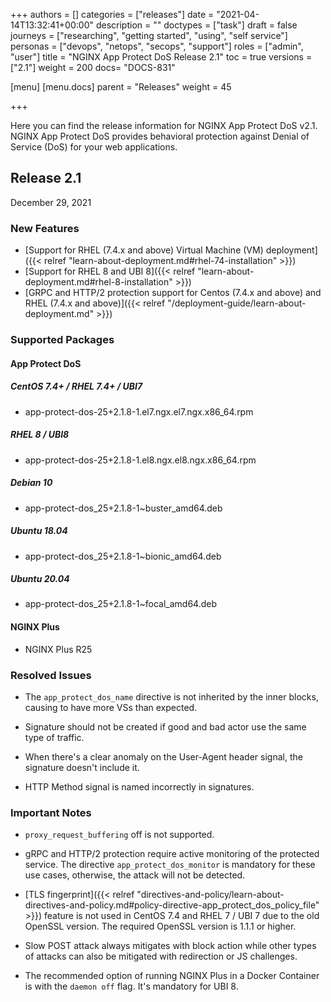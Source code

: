 +++
authors = []
categories = ["releases"]
date = "2021-04-14T13:32:41+00:00"
description = ""
doctypes = ["task"]
draft = false
journeys = ["researching", "getting started", "using", "self service"]
personas = ["devops", "netops", "secops", "support"]
roles = ["admin", "user"]
title = "NGINX App Protect DoS Release 2.1"
toc = true
versions = ["2.1"]
weight = 200
docs= "DOCS-831"

[menu]
  [menu.docs]
    parent = "Releases"
    weight = 45

+++

Here you can find the release information for NGINX App Protect DoS v2.1. NGINX App Protect DoS provides behavioral protection against Denial of Service (DoS) for your web applications. 

## Release 2.1

December 29, 2021

### New Features

- [Support for RHEL (7.4.x and above) Virtual Machine (VM) deployment]({{< relref "learn-about-deployment.md#rhel-74-installation" >}})
- [Support for RHEL 8 and UBI 8]({{< relref "learn-about-deployment.md#rhel-8-installation" >}})
- [GRPC and HTTP/2 protection support for Centos (7.4.x and above) and RHEL (7.4.x and above)]({{< relref "/deployment-guide/learn-about-deployment.md" >}})

### Supported Packages

#### App Protect DoS

##### CentOS 7.4+ / RHEL 7.4+ / UBI7
- app-protect-dos-25+2.1.8-1.el7.ngx.el7.ngx.x86_64.rpm

##### RHEL 8 / UBI8
- app-protect-dos-25+2.1.8-1.el8.ngx.el8.ngx.x86_64.rpm

##### Debian 10
- app-protect-dos_25+2.1.8-1~buster_amd64.deb

##### Ubuntu 18.04
- app-protect-dos_25+2.1.8-1~bionic_amd64.deb

##### Ubuntu 20.04
- app-protect-dos_25+2.1.8-1~focal_amd64.deb

#### NGINX Plus
- NGINX Plus R25

### Resolved Issues

- The `app_protect_dos_name` directive is not inherited by the inner blocks, causing to have more VSs than expected.

- Signature should not be created if good and bad actor use the same type of traffic.

- When there's a clear anomaly on the User-Agent header signal, the signature doesn't include it.

- HTTP Method signal is named incorrectly in signatures.

### Important Notes

- `proxy_request_buffering` off is not supported.

- gRPC and HTTP/2 protection require active monitoring of the protected service. The directive `app_protect_dos_monitor` is mandatory for these use cases, otherwise, the attack will not be detected.

- [TLS fingerprint]({{< relref "directives-and-policy/learn-about-directives-and-policy.md#policy-directive-app_protect_dos_policy_file" >}}) feature is not used in CentOS 7.4 and RHEL 7 / UBI 7 due to the old OpenSSL version. The required OpenSSL version is 1.1.1 or higher.

- Slow POST attack always mitigates with block action while other types of attacks can also be mitigated with redirection or JS challenges.

- The recommended option of running NGINX Plus in a Docker Container is with the `daemon off` flag. It's mandatory for UBI 8.